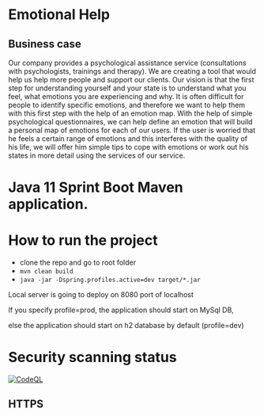 # Emotional Help

## Business case
Our company provides a psychological assistance service (consultations with psychologists, trainings and therapy).
We are creating a tool that would help us help more people and support our clients.
Our vision is that the first step for understanding yourself and your state is to understand what you feel, what emotions you are experiencing and why.
It is often difficult for people to identify specific emotions, and therefore we want to help them with this first step with the help of an emotion map.
With the help of simple psychological questionnaires, we can help define an emotion that will build a personal map of emotions for each of our users.
If the user is worried that he feels a certain range of emotions and this interferes with the quality of his life,
we will offer him simple tips to cope with emotions or work out his states in more detail using the services of our service.

# Java 11 Sprint Boot Maven application.

# How to run the project

* clone the repo and go to root folder
* ``mvn clean build``
* ``java -jar -Dspring.profiles.active=dev target/*.jar``

Local server is going to deploy on 8080 port of localhost

If you specify profile=prod, the application should start on MySql DB,

else the application should start on h2 database by default (profile=dev)

# Security scanning status
[![CodeQL](https://github.com/emotional-help-competition/backend/actions/workflows/codeql.yml/badge.svg)](https://github.com/emotional-help-competition/backend/actions/workflows/codeql.yml)

## HTTPS


